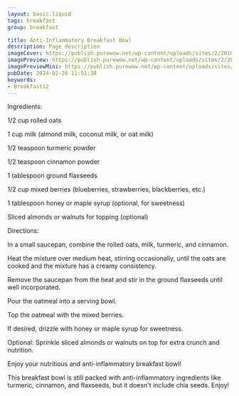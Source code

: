 ```yaml
---
layout: basic.liquid
tags: breakfast
group: breakfast

title: Anti-Inflammatory Breakfast Bowl
description: Page description
imageCover: https://publish.purewow.net/wp-content/uploads/sites/2/2018/02/anti-inflammatory-sweet-potato-protein-breakfast-bowl-400.jpg?fit=400%2C290
imagePreview: https://publish.purewow.net/wp-content/uploads/sites/2/2018/02/anti-inflammatory-sweet-potato-protein-breakfast-bowl-400.jpg?fit=400%2C290
imagePreviewMini: https://publish.purewow.net/wp-content/uploads/sites/2/2018/02/anti-inflammatory-sweet-potato-protein-breakfast-bowl-400.jpg?fit=400%2C290
pubDate: 2024-02-26 11:51:38
keywords:
- Breakfast12
---
```


Ingredients:


1/2 cup rolled oats

1 cup milk (almond milk, coconut milk, or oat milk)

1/2 teaspoon turmeric powder

1/2 teaspoon cinnamon powder

1 tablespoon ground flaxseeds

1/2 cup mixed berries (blueberries, strawberries, blackberries, etc.)

1 tablespoon honey or maple syrup (optional, for sweetness)

Sliced almonds or walnuts for topping (optional)


Directions:

In a small saucepan, combine the rolled oats, milk, turmeric, and cinnamon.

Heat the mixture over medium heat, stirring occasionally, until the oats are cooked and the mixture has a creamy consistency.


Remove the saucepan from the heat and stir in the ground flaxseeds until well incorporated.

Pour the oatmeal into a serving bowl.

Top the oatmeal with the mixed berries.

If desired, drizzle with honey or maple syrup for sweetness.


Optional: Sprinkle sliced almonds or walnuts on top for extra crunch and nutrition.


Enjoy your nutritious and anti-inflammatory breakfast bowl!

This breakfast bowl is still packed with anti-inflammatory ingredients like turmeric, cinnamon, and flaxseeds,
 but it doesn't include chia seeds. Enjoy!





